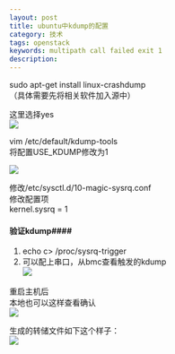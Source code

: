 ```yaml
---
layout: post
title: ubuntu中kdump的配置
category: 技术
tags: openstack
keywords: multipath call failed exit 1
description: 
---
```


sudo apt-get install linux-crashdump  
（具体需要先将相关软件加入源中）

这里选择yes  
![](http://i.imgur.com/cNxSOcQ.png)


vim /etc/default/kdump-tools  
将配置USE_KDUMP修改为1

![](http://i.imgur.com/OOMUn3s.png)


修改/etc/sysctl.d/10-magic-sysrq.conf  
修改配置项  
kernel.sysrq = 1


#### 验证kdump####

1. echo c> /proc/sysrq-trigger  
2. 可以配上串口，从bmc查看触发的kdump  
![](http://i.imgur.com/vHVqiwL.png)  

重启主机后  
本地也可以这样查看确认  
![](http://i.imgur.com/IjiGD6j.png)

生成的转储文件如下这个样子：  
![](http://i.imgur.com/M9ZlloK.png)